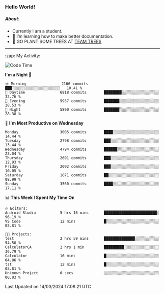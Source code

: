 ### Hello World!

##### About:
- Currently I am a student.
- 🌱 I’m learning how to make better documentation.
- 🌱 GO PLANT SOME TREES AT [TEAM TREES](https://teamtrees.org/)

---
  <summary>:zap: My Activity:</summary>
  
<!--START_SECTION:waka-->
![Code Time](http://img.shields.io/badge/Code%20Time-1%2C302%20hrs%2016%20mins-blue)

**I'm a Night 🦉** 

```text
🌞 Morning                2166 commits        ███░░░░░░░░░░░░░░░░░░░░░░   10.41 % 
🌆 Daytime                6818 commits        ████████░░░░░░░░░░░░░░░░░   32.76 % 
🌃 Evening                5937 commits        ███████░░░░░░░░░░░░░░░░░░   28.53 % 
🌙 Night                  5890 commits        ███████░░░░░░░░░░░░░░░░░░   28.30 % 
```
📅 **I'm Most Productive on Wednesday** 

```text
Monday                   3005 commits        ████░░░░░░░░░░░░░░░░░░░░░   14.44 % 
Tuesday                  2798 commits        ███░░░░░░░░░░░░░░░░░░░░░░   13.44 % 
Wednesday                4794 commits        ██████░░░░░░░░░░░░░░░░░░░   23.04 % 
Thursday                 2691 commits        ███░░░░░░░░░░░░░░░░░░░░░░   12.93 % 
Friday                   2092 commits        ███░░░░░░░░░░░░░░░░░░░░░░   10.05 % 
Saturday                 1871 commits        ██░░░░░░░░░░░░░░░░░░░░░░░   08.99 % 
Sunday                   3560 commits        ████░░░░░░░░░░░░░░░░░░░░░   17.11 % 
```


📊 **This Week I Spent My Time On** 

```text
🔥 Editors: 
Android Studio           5 hrs 16 mins       ████████████████████████░   96.19 % 
VS Code                  12 mins             █░░░░░░░░░░░░░░░░░░░░░░░░   03.81 % 

🐱‍💻 Projects: 
test                     2 hrs 59 mins       ██████████████░░░░░░░░░░░   54.50 % 
CalculatorCA             2 hrs 1 min         █████████░░░░░░░░░░░░░░░░   36.79 % 
Calculator               16 mins             █░░░░░░░░░░░░░░░░░░░░░░░░   04.86 % 
tst                      12 mins             █░░░░░░░░░░░░░░░░░░░░░░░░   03.81 % 
Unknown Project          0 secs              ░░░░░░░░░░░░░░░░░░░░░░░░░   00.03 % 
```


 Last Updated on 14/03/2024 17:08:21 UTC
<!--END_SECTION:waka-->
